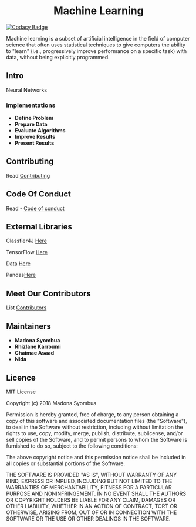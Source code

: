 <h1 align="center">Machine Learning </h1>

  [![Codacy Badge](https://api.codacy.com/project/badge/Grade/85a8524c181b4d53948bfc3ae0438149)](https://app.codacy.com/app/syombuamadona/Machine-Learning?utm_source=github.com&utm_medium=referral&utm_content=Madonahs/Machine-Learning&utm_campaign=badger) </a>
</p>
Machine learning is a subset of artificial intelligence in the field of computer science that often uses statistical techniques to give computers the ability to "learn" (i.e., progressively improve performance on a specific task) with data, without being explicitly programmed.

## Intro
Neural Networks

### Implementations

* **Define Problem**
* **Prepare Data**
* **Evaluate Algorithms**
* **Improve Results**
* **Present Results**

## Contributing
Read  [Contributing](https://gist.github.com/PurpleBooth/b24679402957c63ec426)

## Code Of Conduct
Read - [Code of conduct](https://github.com/Madonahs/Machine-Learning-Java/blob/master/CODE_OF_CONDUCT.md)

## External Libraries
Classfier4J [Here](https://sourceforge.net/projects/classifier4j/?source=typ_redirect)

TensorFlow [Here](https://www.tensorflow.org/)

Data [Here](https://archive.ics.uci.edu/ml/datasets.html?format=mat&task=&att=&area=&numAtt=&numIns=&type=&sort=nameUp&view=table)

Pandas[Here](https://pandas.pydata.org/)

## Meet Our Contributors

List [Contributors](https://github.com/Madonahs/Machine-Learning-Java/wiki)

## Maintainers
* **Madona Syombua** 
* **Rhizlane Karroumi** 
* **Chaimae Asaad** 
* **Nida** 

## Licence

MIT License

Copyright (c) 2018 Madona Syombua

Permission is hereby granted, free of charge, to any person obtaining a copy of this software and associated documentation files (the "Software"), to deal in the Software without restriction, including without limitation the rights to use, copy, modify, merge, publish, distribute, sublicense, and/or sell copies of the Software, and to permit persons to whom the Software is furnished to do so, subject to the following conditions:

The above copyright notice and this permission notice shall be included in all copies or substantial portions of the Software.

THE SOFTWARE IS PROVIDED "AS IS", WITHOUT WARRANTY OF ANY KIND, EXPRESS OR IMPLIED, INCLUDING BUT NOT LIMITED TO THE WARRANTIES OF MERCHANTABILITY, FITNESS FOR A PARTICULAR PURPOSE AND NONINFRINGEMENT. IN NO EVENT SHALL THE AUTHORS OR COPYRIGHT HOLDERS BE LIABLE FOR ANY CLAIM, DAMAGES OR OTHER LIABILITY, WHETHER IN AN ACTION OF CONTRACT, TORT OR OTHERWISE, ARISING FROM, OUT OF OR IN CONNECTION WITH THE SOFTWARE OR THE USE OR OTHER DEALINGS IN THE SOFTWARE.
